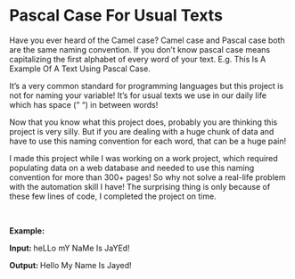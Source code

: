# Pascal Case For Usual Texts
<p>Have you ever heard of the Camel case? Camel case and Pascal case both are the same naming convention. If you don’t know pascal case means capitalizing the first alphabet of every word of your text. E.g. This Is A Example Of A Text Using Pascal Case.</p>
<p>It’s a very common standard for programming languages but this project is not for naming your variable! It’s for usual texts we use in our daily life which has space (”  “) in between words!</p>
<p>Now that you know what this project does, probably you are thinking this project is very silly. But if you are dealing with a huge chunk of data and have to use this naming convention for each word, that can be a huge pain!</p>
<p>I made this project while I was working on a work project, which required populating data on a web database and needed to use this naming convention for more than 300+ pages! So why not solve a real-life problem with the automation skill I have! The surprising thing is only because of these few lines of code, I completed the project on time.</p>
<p>
<br/>
<p><strong>Example:</strong><p>
<p><strong>Input: </strong>heLLo mY NaMe Is JaYEd!</p>
<p><strong>Output: </strong>Hello My Name Is Jayed!</p>
